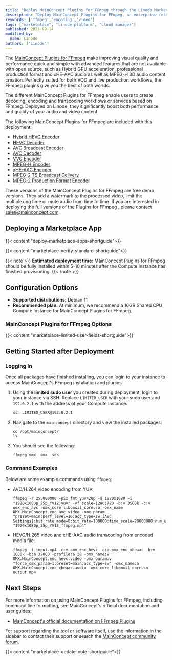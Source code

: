```yaml
---
title: "Deploy MainConcept Plugins for FFmpeg through the Linode Marketplace"
description: "Deploy MainConcept Plugins for FFmpeg, an enterprise ready set of FFmpeg tools, on a Linode Compute Instance.'"
keywords: ['ffmpeg','encoding','video']
tags: ["marketplace", "linode platform", "cloud manager"]
published: 2023-09-14
modified_by:
  name: Linode
authors: ["Linode"]
---
```


The [MainConcept Plugins for FFmpeg](https://www.mainconcept.com/ffmpeg) make improving visual quality and performance quick and simple with advanced features that are not available with open source, such as Hybrid GPU acceleration, professional production format and xHE-AAC audio as well as MPEG-H 3D audio content creation. Perfectly suited for both VOD and live production workflows, the FFmpeg plugins give you the best of both worlds. 

The different MainConcept Plugins for FFmpeg enable users to create decoding, encoding and transcoding workflows or services based on FFmpeg. Deployed on Linode, they significantly boost both performance and quality of your audio and video content. 

The following MainConcept Plugins for FFmpeg are included with this deployment:
- [Hybrid HEVC Encoder](https://www.mainconcept.com/hubfs/PDFs/User%20Guides/MainConcept%20Hybrid%20HEVC%20Encoder%20Plug-In%20for%20FFmpeg%20User%20Guide.pdf)
- [HEVC Decoder](https://www.mainconcept.com/hubfs/PDFs/User%20Guides/MainConcept%20HEVC%20Decoder%20Plug-In%20for%20FFmpeg%20User%20Guide.pdf)
- [AVC Broadcast Encoder](https://www.mainconcept.com/hubfs/PDFs/User%20Guides/MainConcept%20AVC%20Broadcast%20Encoder%20Plug-In%20for%20FFmpeg%20User%20Guide.pdf)
- [AVC Decoder](https://www.mainconcept.com/hubfs/PDFs/User%20Guides/MainConcept%20AVC%20Decoder%20Plug-In%20for%20FFmpeg%20User%20Guide.pdf)
- [VVC Encoder](https://www.mainconcept.com/hubfs/PDFs/User%20Guides/MainConcept%20VVC%20Encoder%20Plug-In%20for%20FFmpeg%20User%20Guide.pdf)
- [MPEG-H Encoder](https://www.mainconcept.com/hubfs/PDFs/User%20Guides/MainConcept%20MPEG-H%20Encoder%20Plug-In%20for%20FFmpeg%20User%20Guide.pdf)
- [xHE-AAC Encoder](https://www.mainconcept.com/hubfs/PDFs/User%20Guides/MainConcept%20xHE-AAC%20Encoder%20Plug-In%20for%20FFmpeg%20User%20Guide.pdf)
- [MPEG-2 TS Broadcast Delivery](https://www.mainconcept.com/hubfs/PDFs/User%20Guides/MainConcept%20MPEG-2%20TS%20Broadcast%20Delivery%20Plug-In%20for%20FFmpeg%20User%20Guide.pdf)
- [MPEG-2 Production Format Encoder](https://www.mainconcept.com/hubfs/PDFs/User%20Guides/MainConcept%20MPEG-2%20Encoder%20Plug-In%20for%20FFmpeg%20User%20Guide.pdf)

These versions of the MainConcept Plugins for FFmpeg are free demo versions. They add a watermark to the processed video, limit the multiplexing time or mute audio from time to time. If you are interested in deploying the full versions of the Plugins for FFmpeg , please contact [sales@mainconcept.com](mailto:sales@mainconcept.com).  

## Deploying a Marketplace App

{{< content "deploy-marketplace-apps-shortguide">}}

{{< content "marketplace-verify-standard-shortguide">}}

{{< note >}}
**Estimated deployment time:** MainConcept Plugins for FFmpeg should be fully installed within 5-10 minutes after the Compute Instance has finished provisioning.
{{< /note >}}

## Configuration Options

- **Supported distributions:** Debian 11
- **Recommended plan:** At minimum, we recommend a 16GB Shared CPU Compute Instance for MainConcept Plugins for FFmpeg.

### MainConcept Plugins for FFmpeg Options

{{< content "marketplace-limited-user-fields-shortguide">}}

## Getting Started after Deployment

### Logging In

Once all packages have finished installing, you can login to your instance to access MainConcept's FFmpeg installation and plugins.

1. Using the **limited sudo user** you created during deployment, login to your instance via SSH. Replace `LIMITED_USER` with your sudo user and `192.0.2.1` with the address of your Compute Instance:
    ```command
    ssh LIMITED_USER@192.0.2.1
    ```
1. Navigate to the `mainconcept` directory and view the installed packages:
    ```command
    cd /opt/mainconcept/
    ls
    ```
1. You should see the following:
    ```output
    ffmpeg-omx  omx  sdk
    ```

### Command Examples

Below are some example commands using `ffmpeg`:

- AVC/H.264 video encoding from YUV:

    ```command
    ffmpeg -r 25.000000 -pix_fmt yuv420p -s 1920x1080 -i "1920x1080p_25p_YV12.yuv" -vf scale=1280:720 -b:v 3500k -c:v omx_enc_avc -omx_core libomxil_core.so -omx_name OMX.MainConcept.enc_avc.video -omx_param "preset=main:perf_level=10:acc_type=sw:[AVC Settings]:bit_rate_mode=0:bit_rate=100000:time_scale=20000000:num_units_in_tick=1000000" "1920x1080p_25p_YV12_ffmpeg.mp4"
    ```

- HEVC/H.265 video and xHE-AAC audio transcoding from encoded media file:

    ```command
    ffmpeg -i input.mp4 -c:v omx_enc_hevc -c:a omx_enc_xheaac -b:v 1000k -b:a 32000 -profile:a 28 -omx_name:v OMX.MainConcept.enc_hevc.video -omx_param:v "force_omx_param=1:preset=main:acc_type=sw" -omx_name:a OMX.MainConcept.enc_xheaac.audio -omx_core libomxil_core.so output.mp4
    ```

## Next Steps

For more information on using MainConcept Plugins for FFmpeg, including command line formatting, see MainConcept's official documentation and user guides:

- [MainConcept's official documentation on FFmpeg Plugins](https://www.mainconcept.com/ffmpeg)

For support regarding the tool or software itself, use the information in the sidebar to contact their support or search the [MainConcept community forum](https://forum.mainconcept.com/).

{{< content "marketplace-update-note-shortguide">}}